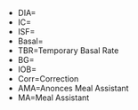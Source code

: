 * DIA=
* IC=
* ISF=
* Basal=
* TBR=Temporary Basal Rate
* BG=
* IOB=
* Corr=Correction
* AMA=Anonces Meal Assistant
* MA=Meal Assistant

